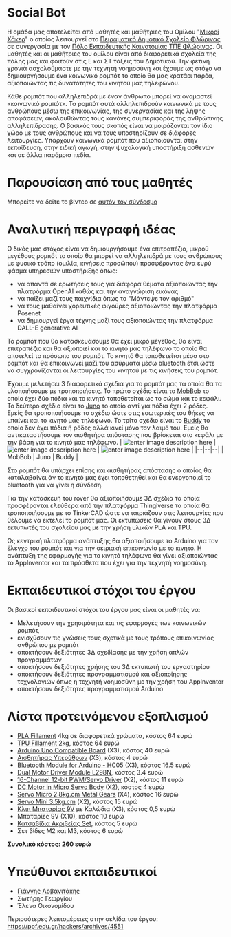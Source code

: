 

# Social Bot
Η ομάδα μας αποτελείται από μαθητές και μαθήτριες του Ομίλου "[Μικροί Χάκερ](https://ppf.edu.gr/hackers/)" ο οποίος λειτουργεί στο [Πειραματικό Δημοτικό Σχολείο Φλώρινας](https://ppf.edu.gr/) σε συνεργασία με τον [Πόλο Εκπαιδευτικής Καινοτομίας ΤΠΕ Φλώρινας](https://pektpedm.sch.gr/pektpeflo/). Οι μαθητές και οι μαθήτριες του ομίλου είναι από διαφορετικά σχολεία της πόλης μας και φοιτούν στις Ε και ΣΤ τάξεις του Δημοτικού. Την φετινή χρονιά ασχολούμαστε με την τεχνητή νοημοσύνη και έχουμε ως στόχο να δημιουργήσουμε ένα κοινωνικό ρομπότ το οποίο θα μας κρατάει παρέα, αξιοποιώντας τις δυνατότητες του κινητού μας τηλεφώνου.

Κάθε ρομπότ που αλληλεπιδρά με έναν άνθρωπο μπορεί να ονομαστεί «κοινωνικό ρομπότ». Τα ρομπότ αυτά αλληλεπιδρούν κοινωνικά με τους ανθρώπους μέσω της επικοινωνίας, της συνεργασίας και της λήψης αποφάσεων, ακολουθώντας τους κανόνες συμπεριφοράς της ανθρώπινης αλληλεπίδρασης. Ο βασικός τους σκοπός είναι να μοιράζονται τον ίδιο χώρο με τους ανθρώπους και να τους υποστηρίζουν σε διάφορες λειτουργίες. Υπάρχουν κοινωνικά ρομπότ που αξιοποιούνται στην εκπαίδευση, στην ειδική αγωγή, στην ψυχολογική υποστήριξη ασθενών και σε άλλα παρόμοια πεδία.

# Παρουσίαση από τους μαθητές
Μπορείτε να δείτε το βίντεο σε [αυτόν τον σύνδεσμο](https://www.youtube.com/watch?v=0ngtMq2oc-Q)
# Αναλυτική περιγραφή ιδέας
Ο δικός μας στόχος είναι να δημιουργήσουμε ένα επιτραπέζιο, μικρού μεγέθους ρομπότ το οποίο θα μπορεί να αλληλεπιδρά με τους ανθρώπους με φυσικό τρόπο (ομιλία, κινήσεις προσώπου) προσφέροντας ένα ευρύ φάσμα υπηρεσιών υποστήριξης όπως: 

 - να απαντά σε ερωτήσεις τους για διάφορα θέματα αξιοποιώντας την πλατφόρμα OpenAI καθώς και την αναγνώριση εικόνας
 - να παίζει μαζί τους παιχνίδια όπως το "Μάντεψε τον αριθμό" 
 - να τους μαθαίνει χορευτικές φιγούρες αξιοποιώντας την πλατφόρμα Posenet
 - να δημιουργεί έργα τέχνης μαζί τους αξιοποιώντας την πλατφόρμα DALL-E generative AI

Το ρομπότ που θα κατασκευάσουμε θα έχει μικρό μέγεθος, θα είναι επιτραπέζιο και θα αξιοποιεί και το κινητό μας τηλέφωνο το οποίο θα αποτελεί το πρόσωπο του ρομπότ. Το κινητό θα τοποθετείται μέσα στο ρομπότ και θα επικοινωνεί μαζί του ασύρματα μέσω bluetooth έτσι ώστε να συγχρονίζονται οι λειτουργίες του κινητού με τις κινήσεις του ρομπότ.

Έχουμε μελετήσει 3 διαφορετικά σχέδια για το ρομπότ μας τα οποία θα τα υλοποιήσουμε με τροποποιήσεις. Το πρώτο σχέδιο είναι το [MobBob](https://www.thingiverse.com/thing:990950) το οποίο έχει δύο πόδια και το κινητό τοποθετείται ως το σώμα και το κεφάλι. Το δεύτερο σχέδιο είναι το [Juno](https://www.thingiverse.com/thing:1720394) το οποίο αντί για πόδια έχει 2 ρόδες. Εμείς θα τροποποιήσουμε το σχέδιο ώστε στις εσωτερικές του θήκες να μπαίνει και το κινητό μας τηλέφωνο. Το τρίτο σχέδιο είναι το [Buddy](https://www.kickstarter.com/projects/slantrobotics/littlebot-buddy?ref=creator_nav) το οποίο δεν έχει πόδια ή ρόδες αλλά κινεί μόνο τον λαιμό του. Εμείς θα αντικαταστήσουμε τον αισθητήρα απόστασης που βρίσκεται στο κεφάλι με την βάση για το κινητό μας τηλέφωνο.
| ![enter image description here](https://cdn.thingiverse.com/renders/0f/31/11/c8/8e/00_MobBob2_preview_medium.jpg) | ![enter image description here](https://cdn.thingiverse.com/renders/28/85/5e/03/a3/625092c169672c6c9383b608cd5e9347_preview_medium.jpg) | ![enter image description here](https://cdn.thingiverse.com/assets/4e/99/5c/a3/d9/medium_preview_image1.jpeg) |
|--|--|--|
| MobBob | Juno | Buddy |

Στο ρομπότ θα υπάρχει επίσης και αισθητήρας απόστασης ο οποίος θα καταλαβαίνει άν το κινητό μας έχει τοποθετηθεί και θα ενεργοποιεί το bluetooth για να γίνει η σύνδεση.

Για την κατασκευή του rover θα αξιοποιήσουμε 3Δ σχέδια τα οποία προσφέρονται ελεύθερα από την πλατφόρμα Thingiverse τα οποία θα τροποποιήσουμε με το TinkerCAD ώστε να ταιριάζουν στις λειτουργίες που θέλουμε να εκτελεί το ρομπότ μας. Οι εκτυπώσεις θα γίνουν στους 3Δ εκτυπωτές του σχολείου μας με την χρήση υλικών PLA και TPU. 

Ως κεντρική πλατφόρμα ανάπτυξης θα αξιοποιήσουμε το Arduino για τον έλεγχο του ρομπότ και για την σειριακή επικοινωνία με το κινητό. Η ανάπτυξη της εφαρμογής για το κινητό τηλέφωνο θα γίνει αξιοποιώντας το AppInventor και τα πρόσθετα που έχει για την τεχνητή νοημοσύνη.

# Eκπαιδευτικοί στόχοι του έργου
Οι βασικοί εκπαιδευτικοί στόχοι του έργου μας είναι οι μαθητές να:
 - Μελετήσουν την χρησιμότητα και τις εφαρμογές των κοινωνικών ρομπότ,
 - ενισχύσουν τις γνώσεις τους σχετικά με τους τρόπους επικοινωνίας ανθρώπου με ρομπότ
 - αποκτήσουν δεξιότητες 3Δ σχεδίασης με την χρήση απλών προγραμμάτων
 - αποκτήσουν δεξιότητες χρήσης του 3Δ εκτυπωτή του εργαστηρίου
 - αποκτήσουν δεξιότητες προγραμματισμού και αξιοποίησης τεχνολογιών όπως η τεχνητή νοημοσύνη με την χρήση του AppInventor
 - αποκτήσουν δεξιότητες προγραμματισμού Arduino
# Λίστα προτεινόμενου εξοπλισμού
 - [PLA Fillament](https://grobotronics.com/creality-cr-pla-filament-1.75mm-1kg-grey.html) 4kg σε διαφορετικά χρώματα, κόστος 64 ευρώ
 - [TPU Fillament](https://grobotronics.com/3d-printer-filament-devil-tpu-1.75mm-white-1kg.html) 2kg, κόστος 64 ευρώ
 - [Arduino Uno Compatible Board](https://grobotronics.com/uno-compatible.html) (X3), κόστος 40 ευρώ
 - [Αισθητήρας Υπερύθρων](https://grobotronics.com/infrared-sensor-tcrt5000-with-analog-and-digital-output.html) (X3), κόστος 4 ευρώ
 - [Bluetooth Module for Arduino - HC05](https://grobotronics.com/bluetooth-module-for-arduino-hc05.html) (X3), κόστος 16.5 ευρώ
 - [Dual Motor Driver Module L298N](https://grobotronics.com/micro-driver-driver-expansion-board.html), κόστος 3.4 ευρώ
 - [16-Channel 12-bit PWM/Servo Driver](https://grobotronics.com/16-channel-12-bit-pwm-servo-driver-pca9685.html) (X2), κόστος 11 ευρώ
 - [DC Motor in Micro Servo Body](https://grobotronics.com/dc-motor-in-micro-servo-body.html) (X2), κόστος 4 ευρώ
 - [Servo Micro 2.8kg.cm Metal Gears](https://grobotronics.com/servo-micro-2.8kg.cm-metal-gears-waveshare-mg90s.html) (Χ4), κόστος 16 ευρώ
 - [Servo Mini 3.5kg.cm](https://grobotronics.com/servo-mini-3.5kg.cm-feetech-ft1117m.html) (Χ2), κόστος 15 ευρώ
 - [Κλιπ Μπαταρίας 9V](https://grobotronics.com/battery-clip-9v-wires.html) με Καλώδια (X3), κόστος 0,5 ευρώ
 - Μπαταρίες 9V (X10), κόστος 10 ευρώ
 - [Κατσαβίδια Ακριβείας Set](https://grobotronics.com/katsabidia-akribeias-set-6tmkh.-8pk-509.html), κόστος 5 ευρώ
 - Σετ βίδες Μ2 και Μ3, κόστος 6 ευρώ

**Συνολικό κόστος: 260 ευρώ**
# Υπεύθυνοι εκπαιδευτικοί

 - [Γιάννης Αρβανιτάκης](https://ioarvanit.gr/)
 - Σωτήρης Γεωργίου
 - Έλενα Οικονομίδου

Περισσότερες λεπτομέρειες στην σελίδα του έργου: https://ppf.edu.gr/hackers/archives/4551
